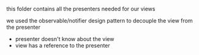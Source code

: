 this folder contains all the presenters needed for our views

we used the observable/notifier design pattern to decouple the view from the presenter
- presenter doesn't know about the view
- view has a reference to the presenter